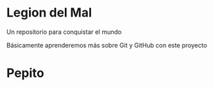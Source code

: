 # Legion del Mal
Un repositorio para conquistar el mundo

Básicamente aprenderemos más sobre Git y GitHub con este proyecto


# Pepito 
